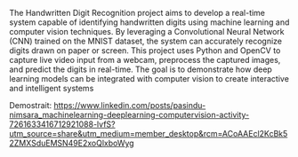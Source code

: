 The Handwritten Digit Recognition project aims to develop a real-time system capable of identifying handwritten digits using machine learning and computer vision techniques. By leveraging a Convolutional Neural Network (CNN) trained on the MNIST dataset, the system can accurately recognize digits drawn on paper or screen. This project uses Python and OpenCV to capture live video input from a webcam, preprocess the captured images, and predict the digits in real-time. The goal is to demonstrate how deep learning models can be integrated with computer vision to create interactive and intelligent systems

Demostrait: https://www.linkedin.com/posts/pasindu-nimsara_machinelearning-deeplearning-computervision-activity-7261633416712921088-lvfS?utm_source=share&utm_medium=member_desktop&rcm=ACoAAEcl2KcBk52ZMXSduEMSN49E2xoQlxboWyg
